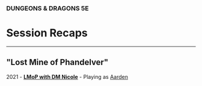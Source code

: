 ### DUNGEONS & DRAGONS 5E

# Session Recaps

---

## "Lost Mine of Phandelver"

2021 - **[LMoP with DM Nicole](/session/2021-lmop-with-dm-nicole)** - Playing as [Aarden](/characters)

